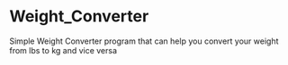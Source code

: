 # Weight_Converter
Simple Weight Converter program that can help you convert your weight from lbs to kg and vice versa 
